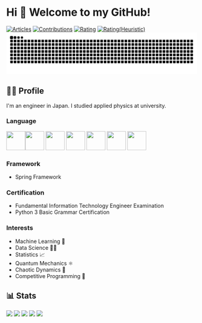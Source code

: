 # Hi 👋 Welcome to my GitHub!
[![Articles](https://badgen.org/img/qiita/morgen-code/articles?style=plastic)](https://qiita.com/morgen-code)
[![Contributions](https://badgen.org/img/qiita/morgen-code/contributions?style=plastic)](https://qiita.com/morgen-code)
[![Rating](https://badgen.org/img/atcoder/morgen_code/rating/algorithm?style=plastic)](https://atcoder.jp/users/morgen_code?contestType=algo)
[![Rating(Heuristic)](https://badgen.org/img/atcoder/morgen_code/rating/heuristic?style=plastic)](https://atcoder.jp/users/morgen_code?contestType=heuristic)
![](https://raw.githubusercontent.com/morgen-code/morgen-code/output/github-contribution-grid-snake-dark.svg)

## 🙍‍♂️ Profile
I'm an engineer in Japan. I studied applied physics at university.
### Language
<img src="https://upload.wikimedia.org/wikipedia/commons/6/6b/Python_logo_%28icon_only%29.svg" width="50" height="50"/><img src="https://upload.wikimedia.org/wikipedia/commons/1/18/C_Programming_Language.svg" width="50" height="50"/>
<img src="https://upload.wikimedia.org/wikipedia/commons/9/99/Unofficial_JavaScript_logo_2.svg" width="50" height="50"/>
<img src="https://upload.wikimedia.org/wikipedia/commons/5/5f/Html-1.svg" width="50" height="50"/>
<img src="https://upload.wikimedia.org/wikipedia/commons/a/ab/Official_CSS_Logo.svg" width="50" height="50"/>
<img src="https://www.vectorlogo.zone/logos/java/java-icon.svg" width="50" height="50"/>
<img src="https://cdn.worldvectorlogo.com/logos/wolfram-language.svg" width="50" height="50"/>

### Framework
- Spring Framework

### Certification
- Fundamental Information Technology Engineer Examination
- Python 3 Basic Grammar Certification

### Interests
- Machine Learning 🤖
- Data Science 👨‍🔬
- Statistics 📈
- Quantum Mechanics ⚛️
- Chaotic Dynamics 🦋
- Competitive Programming 🥇



## 📊 Stats



![](http://github-profile-summary-cards.vercel.app/api/cards/profile-details?username=morgen-code&theme=gruvbox)
![](http://github-profile-summary-cards.vercel.app/api/cards/repos-per-language?username=morgen-code&theme=gruvbox)
![](http://github-profile-summary-cards.vercel.app/api/cards/most-commit-language?username=morgen-code&theme=gruvbox)
![](http://github-profile-summary-cards.vercel.app/api/cards/stats?username=morgen-code&theme=gruvbox)
![](http://github-profile-summary-cards.vercel.app/api/cards/productive-time?username=morgen-code&theme=gruvbox&utcOffset=9)